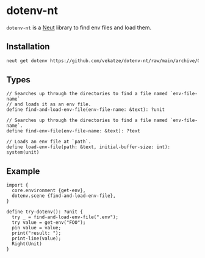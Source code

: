 # dotenv-nt

`dotenv-nt` is a [Neut](https://vekatze.github.io/neut) library to find env files and load them.

## Installation

```sh
neut get dotenv https://github.com/vekatze/dotenv-nt/raw/main/archive/0-1-21.tar.zst
```

## Types

```neut
// Searches up through the directories to find a file named `env-file-name`
// and loads it as an env file.
define find-and-load-env-file(env-file-name: &text): ?unit

// Searches up through the directories to find a file named `env-file-name`.
define find-env-file(env-file-name: &text): ?text

// Loads an env file at `path`.
define load-env-file(path: &text, initial-buffer-size: int): system(unit)
```

## Example

```neut
import {
  core.environment {get-env},
  dotenv.scene {find-and-load-env-file},
}

define try-dotenv(): ?unit {
  try _ = find-and-load-env-file(".env");
  try value = get-env("FOO");
  pin value = value;
  print("result: ");
  print-line(value);
  Right(Unit)
}
```
